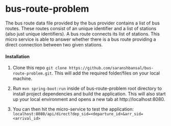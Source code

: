 # bus-route-problem
The bus route data file provided by the bus provider contains a list of bus routes. These routes consist of an unique identifier and a list of stations (also just unique identifiers). A bus route connects its list of stations.  This micro service is able to answer whether there is a bus route providing a direct connection between two given stations.

#### Installation
1. Clone this repo `git clone https://github.com/saranshbansal/bus-route-problem.git`. This will add the required folder/files on your local machine.

2. Run `mvn spring-boot:run` inside of bus-route-problem root directory to install project dependencies and build the application.
This will also start up your local environment and opens a new tab at http://localhost:8080.

3. You can then hit the micro-service to test the application:
`localhost:8080/api/direct?dep_sid=<departure_id>&arr_sid=<arrival_id>`